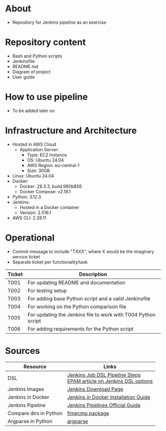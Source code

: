 # About
- Repository for Jenkins pipeline as an exercise

# Repository content
- Bash and Python scripts 
- Jenkinsfile
- README.md
- Diagram of project
- User guide

# How to use pipeline
- To be added later on

# Infrastructure and Architecture
- Hosted in AWS Cloud
    - Application Server:
        - Type: EC2 Instance
        - OS: Ubuntu 24.04
        - AWS Region: eu-central-1
        - Size: 30GB
- Linux: Ubuntu 24.04
- Docker:
    - Docker: 28.3.3, build 980b856
    - Docker Compose: v2.18.1
- Python: 3.12.3
- Jenkins: 
    - Hosted in a Docker container
    - Version: 2.516.1
- AWS CLI: 2.28.11

# Operational
- Commit message to include "TXXX", where X would be the imaginary service ticket
- Separate ticket per functionality/task

| Ticket | Description |
|--------|-------------|
| T001   | For updating README and documentation |
| T002   | For testing setup |
| T003   | For adding base Python script and a valid Jenkinsfile |
| T004   | For working on the Python comparison file |
| T005   | For updating the Jenkins file to work with T004 Python script |
| T006   | For adding requirements for the Python script |

# Sources
| Resource | Links |
|----------|-------|
| DSL | [Jenkins Job DSL Pipeline Steps](https://www.jenkins.io/doc/pipeline/steps/job-dsl/)<br>[EPAM article on Jenkins DSL options](https://medium.com/epam-delivery-platform/jenkins-job-dsl-pipeline-dsl-declarative-pipeline-scripted-pipeline-groovy-libraries-aaaaab9250e6) |
| Jenkins Images | [Jenkins Download Page](https://www.jenkins.io/download/) |
| Jenkins in Docker | [Jenkins in Docker Installation Guide](https://www.jenkins.io/doc/book/installing/docker/) |
| Jenkins Pipeline | [Jenkins Pipelines Official Guide](https://www.jenkins.io/doc/book/pipeline/) |
| Compare dirs in Python | [fimecmp package](https://docs.python.org/3/library/filecmp.html) |
| Argparse in Python | [argparse](https://docs.python.org/2/library/argparse.html) |